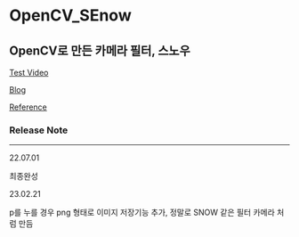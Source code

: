 # OpenCV_SEnow

<h2>OpenCV로 만든 카메라 필터, 스노우</h2>

[Test Video](https://youtu.be/sYYX3Na88J "My Youtube")

[Blog](https://blog.naver.com/tmvmffpsej/222795649596 "My Blog")

[Reference](https://youtu.be/XK3eU9egll8)

### Release Note

---

22.07.01

최종완성

23.02.21

p를 누를 경우 png 형태로 이미지 저장기능 추가, 정말로 SNOW 같은 필터 카메라 처럼 만듬
